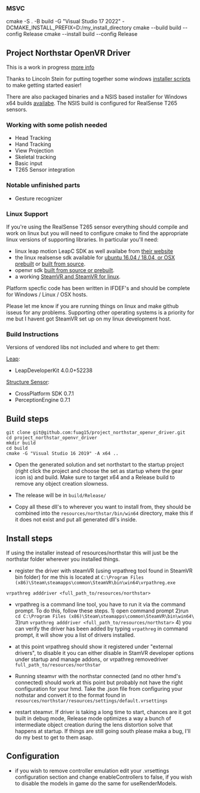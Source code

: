 ### MSVC
cmake -S . -B build -G "Visual Studio 17 2022" -DCMAKE_INSTALL_PREFIX=D:/my_install_directory
cmake --build build --config Release
cmake --install build --config Release

## Project Northstar OpenVR Driver

This is a work in progress [more info](TODO.md)

Thanks to Lincoln Stein for putting together some windows [installer scripts](https://github.com/ltstein/project_northstar_openvr_driver) to make getting started easier!

There are also packaged binaries and a NSIS based installer for Windows x64 builds [availabe](https://github.com/fuag15/project_northstar_openvr_driver/releases). The NSIS build is configured for RealSense T265 sensors.

### Working with some polish needed
- Head Tracking
- Hand Tracking
- View Projection
- Skeletal tracking
- Basic input
- T265 Sensor integration

### Notable unfinished parts
- Gesture recognizer

### Linux Support 

If you're using the RealSense T265 sensor everything should compile and work on linux but you will need to configure cmake to find the appropriate linux versions of supporting libraries.
In particular you'll need: 

- linux leap motion LeapC SDK as well availabe from [their website](https://developer.leapmotion.com/sdk-leap-motion-controller/)
- the linux realsense sdk available for [ubuntu 16.04 / 18.04, or OSX prebuilt](https://www.intelrealsense.com/sdk-2/) or [built from source](https://github.com/IntelRealSense/librealsense).
- openvr sdk [built from source or prebuilt](https://github.com/ValveSoftware/openvr).
- a working [SteamVR and SteamVR for linux](https://store.steampowered.com/about/).

Platform specfic code has been written in IFDEF's and should be complete for Windows / Linux / OSX hosts. 

Please let me know if you are running things on linux and make github isseus for any problems. Supporting other operating systems is a priority for me but I havent got SteamVR set up on my linux development host.

### Build Instructions

Versions of vendored libs not included and where to get them:

[Leap](https://developer.leapmotion.com/setup):

- LeapDeveloperKit 4.0.0+52238

[Structure Sensor](https://structure.io/):

- CrossPlatform SDK 0.7.1
- PerceptionEngine 0.7.1

## Build steps

```
git clone git@github.com:fuag15/project_northstar_openvr_driver.git
cd project_northstar_openvr_driver
mkdir build
cd build
cmake -G "Visual Studio 16 2019" -A x64 ..
```

- Open the generated solution and set northstart to the startup project (right click the project and choose the set as startup where the gear icon is) and build. Make sure to target x64 and a Release build to remove any object creation slowness.

- The release will be in `build/Release/`

- Copy all these dll's to wherever you want to install from, they should be combined into the `resources/northstar/bin/win64` directory, make this if it does not exist and put all generated dll's inside.

## Install steps

If using the installer instead of resources/northstar this will just be the northstar folder wherever you installed things.

- register the driver with steamVR (using vrpathreg tool found in SteamVR bin folder) for me this is located at `C:\Program Files (x86)\Steam\steamapps\common\SteamVR\bin\win64\vrpathreg.exe`

```
vrpathreg adddriver <full_path_to/resources/northstar>
```
- vrpathreg is a command line tool, you have to run it via the command prompt. To do this, follow these steps. 
        1) open command prompt
        2)run ` cd C:\Program Files (x86)\Steam\steamapps\common\SteamVR\bin\win64\`
        3)run `vrpathreg adddriver <full_path_to/resources/northstar>`
        4) you can verify the driver has been added by typing `vrpathreg` in command prompt, it will show you a list of drivers installed. 


- at this point vrpathreg should show it registered under "external drivers", to disable it you can either disable in StamVR developer options under startup and manage addons, or vrpathreg removedriver `full_path_to/resources/northstar`

- Running steamvr with the northstar connected (and no other hmd's connected) should work at this point but probably not have the right configuration for your hmd. Take the .json file from configuring your nothstar and convert it to the format found in `resources/northstar/resources/settings/default.vrsettings`

- restart steamvr. If driver is taking a long time to start, chances are it got built in debug mode, Release mode optimizes a way a bunch of intermediate object creation during the lens distortion solve that happens at startup. If things are still going south please maka a bug, I'll do my best to get to them asap.

## Configuration

- if you wish to remove controller emulation edit your .vrsettings configuration section and change enableControllers to false, if you wish to disable the models in game do the same for useRenderModels.
